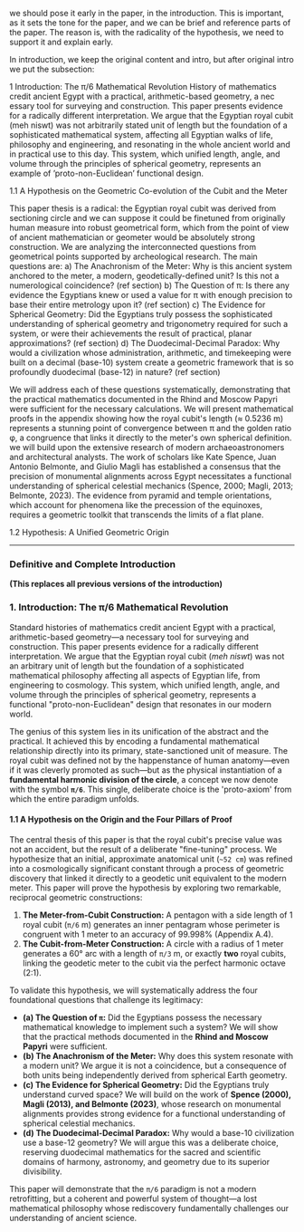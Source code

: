 we should pose it early in the paper, in the introduction. This is important, as it sets the tone for the paper, and we can be brief and reference parts of the paper. The reason is, with the radicality of the hypothesis, we need to support it and explain early.

In introduction, we keep the original content and intro, but after original intro we put the subsection:

1 Introduction: The π/6 Mathematical Revolution
 History of mathematics credit ancient Egypt with a practical, arithmetic-based geometry, a nec
essary tool for surveying and construction. This paper presents evidence for a radically different
 interpretation. We argue that the Egyptian royal cubit (meh niswt) was not arbitrarily stated unit
 of length but the foundation of a sophisticated mathematical system, affecting all Egyptian walks of
 life, philosophy and engineering, and resonating in the whole ancient world and in practical use to
 this day. This system, which unified length, angle, and volume through the principles of spherical
 geometry, represents an example of ’proto-non-Euclidean’ functional design.

1.1 A Hypothesis on the Geometric Co-evolution of the Cubit and the Meter

This paper thesis is a radical: the Egyptian royal cubit was derived from sectioning circle and we can suppose it could be finetuned from originally human measure into robust geometrical form, which from the point of view of ancient mathematician or geometer would be absolutely strong construction. We are analyzing the interconnected questions from geometrical points supported by archeological research. The main questions are:
a) The Anachronism of the Meter: Why is this ancient system anchored to the meter, a modern, geodetically-defined unit? Is this not a numerological coincidence? (ref section)
b) The Question of π: Is there any evidence the Egyptians knew or used a value for π with enough precision to base their entire metrology upon it? (ref section)
c) The Evidence for Spherical Geometry: Did the Egyptians truly possess the sophisticated understanding of spherical geometry and trigonometry required for such a system, or were their achievements the result of practical, planar approximations? (ref section)
d) The Duodecimal-Decimal Paradox: Why would a civilization whose administration, arithmetic, and timekeeping were built on a decimal (base-10) system create a geometric framework that is so profoundly duodecimal (base-12) in nature? (ref section)

We will address each of these questions systematically, demonstrating that the practical mathematics documented in the Rhind and Moscow Papyri were sufficient for the necessary calculations. We will present mathematical proofs in the appendix showing how the royal cubit's length (≈ 0.5236 m) represents a stunning point of convergence between π and the golden ratio φ, a congruence that links it directly to the meter's own spherical definition. we will build upon the extensive research of modern archaeoastronomers and architectural analysts. The work of scholars like Kate Spence, Juan Antonio Belmonte, and Giulio Magli has established a consensus that the precision of monumental alignments across Egypt necessitates a functional understanding of spherical celestial mechanics (Spence, 2000; Magli, 2013; Belmonte, 2023). The evidence from pyramid and temple orientations, which account for phenomena like the precession of the equinoxes, requires a geometric toolkit that transcends the limits of a flat plane.

1.2 Hypothesis: A Unified Geometric Origin

---

### **Definitive and Complete Introduction**

**(This replaces all previous versions of the introduction)**

### **1. Introduction: The π/6 Mathematical Revolution**

Standard histories of mathematics credit ancient Egypt with a practical, arithmetic-based geometry—a necessary tool for surveying and construction. This paper presents evidence for a radically different interpretation. We argue that the Egyptian royal cubit (*meh niswt*) was not an arbitrary unit of length but the foundation of a sophisticated mathematical philosophy affecting all aspects of Egyptian life, from engineering to cosmology. This system, which unified length, angle, and volume through the principles of spherical geometry, represents a functional "proto-non-Euclidean" design that resonates in our modern world.

The genius of this system lies in its unification of the abstract and the practical. It achieved this by encoding a fundamental mathematical relationship directly into its primary, state-sanctioned unit of measure. The royal cubit was defined not by the happenstance of human anatomy—even if it was cleverly promoted as such—but as the physical instantiation of a **fundamental harmonic division of the circle**, a concept we now denote with the symbol **`π/6`**. This single, deliberate choice is the 'proto-axiom' from which the entire paradigm unfolds.

#### **1.1 A Hypothesis on the Origin and the Four Pillars of Proof**

The central thesis of this paper is that the royal cubit's precise value was not an accident, but the result of a deliberate "fine-tuning" process. We hypothesize that an initial, approximate anatomical unit (`~52 cm`) was refined into a cosmologically significant constant through a process of geometric discovery that linked it directly to a geodetic unit equivalent to the modern meter. This paper will prove the hypothesis by exploring two remarkable, reciprocal geometric constructions:

1.  **The Meter-from-Cubit Construction:** A pentagon with a side length of 1 royal cubit (`π/6` m) generates an inner pentagram whose perimeter is congruent with 1 meter to an accuracy of 99.998% (Appendix A.4).
2.  **The Cubit-from-Meter Construction:** A circle with a radius of 1 meter generates a 60° arc with a length of `π/3` m, or exactly **two** royal cubits, linking the geodetic meter to the cubit via the perfect harmonic octave (2:1).

To validate this hypothesis, we will systematically address the four foundational questions that challenge its legitimacy:

*   **(a) The Question of `π`:** Did the Egyptians possess the necessary mathematical knowledge to implement such a system? We will show that the practical methods documented in the **Rhind and Moscow Papyri** were sufficient.
*   **(b) The Anachronism of the Meter:** Why does this system resonate with a modern unit? We argue it is not a coincidence, but a consequence of both units being independently derived from spherical Earth geometry.
*   **(c) The Evidence for Spherical Geometry:** Did the Egyptians truly understand curved space? We will build on the work of **Spence (2000), Magli (2013), and Belmonte (2023)**, whose research on monumental alignments provides strong evidence for a functional understanding of spherical celestial mechanics.
*   **(d) The Duodecimal-Decimal Paradox:** Why would a base-10 civilization use a base-12 geometry? We will argue this was a deliberate choice, reserving duodecimal mathematics for the sacred and scientific domains of harmony, astronomy, and geometry due to its superior divisibility.

This paper will demonstrate that the `π/6` paradigm is not a modern retrofitting, but a coherent and powerful system of thought—a lost mathematical philosophy whose rediscovery fundamentally challenges our understanding of ancient science.


